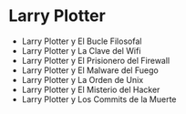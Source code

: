 # Larry Plotter

* Larry Plotter y El Bucle Filosofal
* Larry Plotter y La Clave del Wifi
* Larry Plotter y El Prisionero del Firewall
* Larry Plotter y El Malware del Fuego
* Larry Plotter y La Orden de Unix
* Larry Plotter y El Misterio del Hacker
* Larry Plotter y Los Commits de la Muerte
